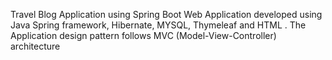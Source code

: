 Travel Blog Application using Spring Boot
Web Application developed using Java Spring framework, Hibernate, MYSQL, Thymeleaf and HTML . The Application design pattern follows MVC (Model-View-Controller) architecture
